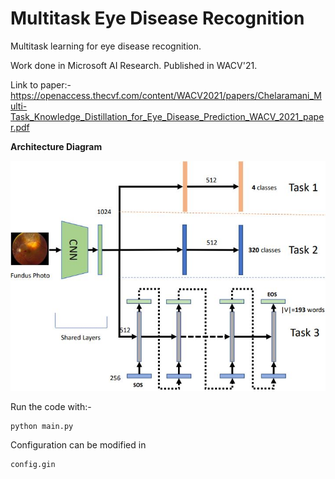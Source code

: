 # Multitask Eye Disease Recognition
Multitask learning for eye disease recognition. 

Work done in Microsoft AI Research. Published in WACV'21. 

Link to paper:- https://openaccess.thecvf.com/content/WACV2021/papers/Chelaramani_Multi-Task_Knowledge_Distillation_for_Eye_Disease_Prediction_WACV_2021_paper.pdf

<b>Architecture Diagram</b>

<img src ='arch.JPG' />

Run the code with:- 
```
python main.py
```

Configuration can be modified in 

```
config.gin
```




